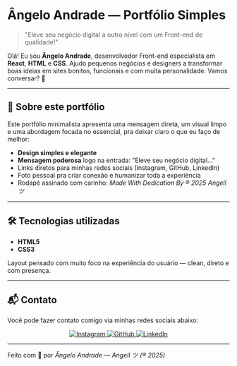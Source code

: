 # Ângelo Andrade — Portfólio Simples

> "Eleve seu negócio digital a outro nível com um Front-end de qualidade!"

Olá! Eu sou **Ângelo Andrade**, desenvolvedor Front-end especialista em **React**, **HTML** e **CSS**. Ajudo pequenos negócios e designers a transformar boas ideias em sites bonitos, funcionais e com muita personalidade. Vamos conversar? 💬

---

## 📄 Sobre este portfólio

Este portfólio minimalista apresenta uma mensagem direta, um visual limpo e uma abordagem focada no essencial, pra deixar claro o que eu faço de melhor:

- **Design simples e elegante**
- **Mensagem poderosa** logo na entrada: "Eleve seu negócio digital..."
- Links diretos para minhas redes sociais (Instagram, GitHub, LinkedIn)
- Foto pessoal pra criar conexão e humanizar toda a experiência
- Rodapé assinado com carinho: *Made With Dedication By ® 2025 Angell ツ*

---

## 🛠 Tecnologias utilizadas

- **HTML5**
- **CSS3**

Layout pensado com muito foco na experiência do usuário — clean, direto e com presença.

---

## 📬 Contato

Você pode fazer contato comigo via minhas redes sociais abaixo:

<p align="center">
  <a href="https://instagram.com/angelldrade" target="_blank">
    <img src="https://img.shields.io/badge/Instagram-E4405F?style=for-the-badge&logo=instagram&logoColor=white" alt="Instagram"/>
  </a>
  <a href="https://github.com/codebyangell" target="_blank">
    <img src="https://img.shields.io/badge/GitHub-181717?style=for-the-badge&logo=github&logoColor=white" alt="GitHub"/>
  </a>
  <a href="https://linkedin.com/in/ângelo-andrade2004" target="_blank">
    <img src="https://img.shields.io/badge/LinkedIn-0A66C2?style=for-the-badge&logo=linkedin&logoColor=white" alt="LinkedIn"/>
  </a>
</p>

---

Feito com 💖 por *Ângelo Andrade — Angell ツ (® 2025)*
